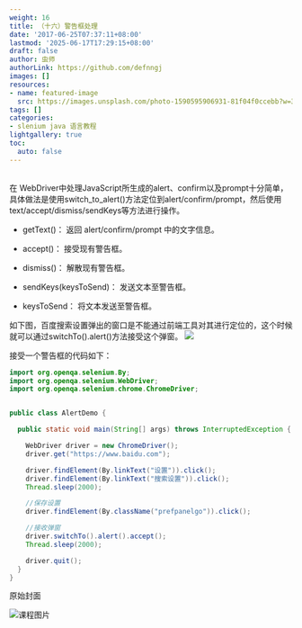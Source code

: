 ```yaml
---
weight: 16
title: （十六）警告框处理
date: '2017-06-25T07:37:11+08:00'
lastmod: '2025-06-17T17:29:15+08:00'
draft: false
author: 虫师
authorLink: https://github.com/defnngj
images: []
resources:
- name: featured-image
  src: https://images.unsplash.com/photo-1590595906931-81f04f0ccebb?w=300
tags: []
categories:
- slenium java 语言教程
lightgallery: true
toc:
  auto: false
---
```




<br>
在 WebDriver中处理JavaScript所生成的alert、confirm以及prompt十分简单，具体做法是使用switch_to_alert()方法定位到alert/confirm/prompt，然后使用text/accept/dismiss/sendKeys等方法进行操作。

* getText()： 返回 alert/confirm/prompt 中的文字信息。

* accept()： 接受现有警告框。

* dismiss()： 解散现有警告框。

* sendKeys(keysToSend)： 发送文本至警告框。

* keysToSend： 将文本发送至警告框。

如下图，百度搜索设置弹出的窗口是不能通过前端工具对其进行定位的，这个时候就可以通过switchTo().alert()方法接受这个弹窗。
![](http://orru5lls3.bkt.clouddn.com/alert_windows.png)

接受一个警告框的代码如下：

```java
import org.openqa.selenium.By;
import org.openqa.selenium.WebDriver;
import org.openqa.selenium.chrome.ChromeDriver;


public class AlertDemo {

  public static void main(String[] args) throws InterruptedException {

    WebDriver driver = new ChromeDriver();
    driver.get("https://www.baidu.com");

    driver.findElement(By.linkText("设置")).click();
    driver.findElement(By.linkText("搜索设置")).click();
    Thread.sleep(2000);

    //保存设置
    driver.findElement(By.className("prefpanelgo")).click();

    //接收弹窗
    driver.switchTo().alert().accept();
    Thread.sleep(2000);

    driver.quit();
  }
}
```




原始封面

![课程图片](https://images.unsplash.com/photo-1590595906931-81f04f0ccebb?w=300)


